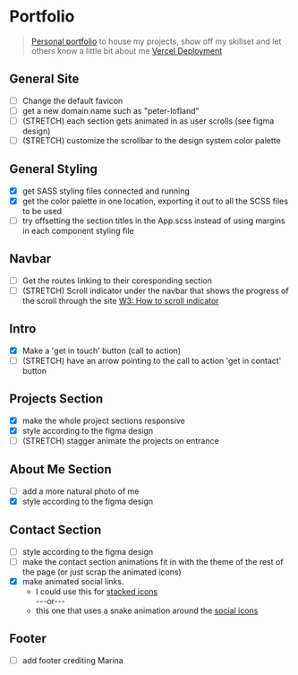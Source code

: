 # Portfolio

> [Personal portfolio](https://personal-portfolio-cyan.vercel.app/) to house my projects, show off my skillset and let others know a little bit about me
> [Vercel Deployment](https://vercel.com/plofland/personal-portfolio/FNbipnayPjjjJtN5rCfKmqX6SE6C)
## General Site

- [ ] Change the default favicon
- [ ] get a new domain name such as "peter-lofland"
- [ ] (STRETCH) each section gets animated in as user scrolls (see figma design)
- [ ] (STRETCH) customize the scrollbar to the design system color palette

## General Styling

- [x] get SASS styling files connected and running
- [x] get the color palette in one location, exporting it out to all the SCSS files to be used
- [ ] try offsetting the section titles in the App.scss instead of using margins in each component styling file

## Navbar
- [ ] Get the routes linking to their coresponding section
- [ ] (STRETCH) Scroll indicator under the navbar that shows the progress of the scroll through the site [W3: How to scroll indicator](https://www.w3schools.com/howto/howto_js_scroll_indicator.asp)

## Intro
- [x] Make a 'get in touch' button (call to action)
- [ ] (STRETCH) have an arrow pointing to the call to action 'get in contact' button

## Projects Section

- [x] make the whole project sections responsive
- [x] style according to the figma design
- [ ] (STRETCH) stagger animate the projects on entrance

## About Me Section

- [ ] add a more natural photo of me
- [x] style according to the figma design

## Contact Section

- [ ] style according to the figma design
- [ ] make the contact section animations fit in with the theme of the rest of the page (or just scrap the animated icons)
- [x] make animated social links.
  - I could use this for [stacked icons](https://www.youtube.com/watch?v=AEb_NhCHo9E&list=PL2B-ghQCJHsq1oqe0AJ9QX4tuIl1OPSZx)
    <br/>
    ---or---
    <br/>
  - this one that uses a snake animation around the [social icons](https://youtu.be/KYOYVZcZYAI?list=PL2B-ghQCJHsq1oqe0AJ9QX4tuIl1OPSZx&t=143)


## Footer
- [ ] add footer crediting Marina